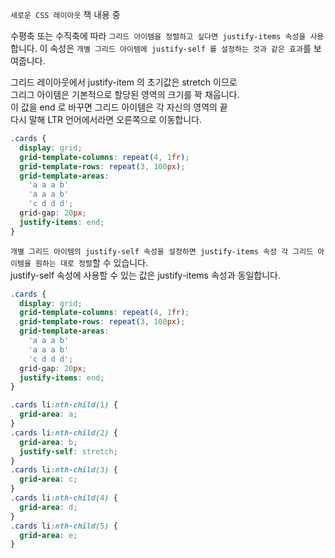 `새로운 CSS 레이아웃` 책 내용 중

수평축 또는 수직축에 따라 `그리드 아이템을 정렬하고 싶다면 justify-items 속성을 사용`합니다.
이 속성은 `개별 그리드 아이템에 justify-self 를 설정하는 것과 같은 효과`를 보여줍니다.

그리드 레이아웃에서 justify-item 의 초기값은 stretch 이므로  
그리그 아이템은 기본적으로 할당된 영역의 크기를 꽉 채웁니다.  
이 값을 end 로 바꾸면 그리드 아이템은 각 자신의 영역의 끝  
다시 말해 LTR 언어에서라면 오른쪽으로 이동합니다.

```css
.cards {
  display: grid;
  grid-template-columns: repeat(4, 1fr);
  grid-template-rows: repeat(3, 100px);
  grid-template-areas:
    'a a a b'
    'a a a b'
    'c d d d';
  grid-gap: 20px;
  justify-items: end;
}
```

`개별 그리드 아이템의 justify-self 속성을 설정하면 justify-items 속성 각 그리드 아이템을 원하는 대로 정렬`할 수 있습니다.  
justify-self 속성에 사용할 수 있는 값은 justify-items 속성과 동일합니다.

```css
.cards {
  display: grid;
  grid-template-columns: repeat(4, 1fr);
  grid-template-rows: repeat(3, 100px);
  grid-template-areas:
    'a a a b'
    'a a a b'
    'c d d d';
  grid-gap: 20px;
  justify-items: end;
}

.cards li:nth-child(1) {
  grid-area: a;
}
.cards li:nth-child(2) {
  grid-area: b;
  justify-self: stretch;
}
.cards li:nth-child(3) {
  grid-area: c;
}
.cards li:nth-child(4) {
  grid-area: d;
}
.cards li:nth-child(5) {
  grid-area: e;
}
```
